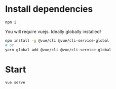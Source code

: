 # Install dependencies

```bash
npm i
```

You will require vuejs. Ideally globally installed!
```bash
npm install -g @vue/cli @vue/cli-service-global
# or
yarn global add @vue/cli @vue/cli-service-global
```

# Start

```
vue serve
```